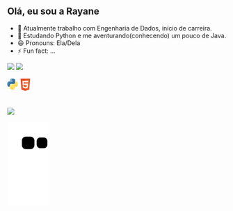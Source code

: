 ## Olá, eu sou a Rayane 

- 🔭 Atualmente trabalho com Engenharia de Dados, início de carreira. 
- 🌱 Estudando Python e me aventurando(conhecendo) um pouco de Java.
- 😄 Pronouns: Ela/Dela
- ⚡ Fun fact: ...

<div>
  <img height="180em" src="https://github-readme-stats.vercel.app/api?username=rayanesousa31&show_icons=true&rank_icon=github&theme=blue_navy"/>
  <img height="180em" src="https://github-readme-stats.vercel.app/api/top-langs/?username=rayanesousa31&layout=compact&theme=blue_navy"/>
</div>


<div style="display: inline_block"><br>
  <img align="center" alt="Ray-Python" height="28" width="25" src="https://github.com/rayanesousa31/rayanesousa31/blob/1ece07cde813ed04d2d4f0488d8506ec376f064f/Python-logo-notext.svg.png">
  <img align="center" alt="Ray-Python" height="28" width="25" src="https://github.com/rayanesousa31/rayanesousa31/blob/3d134396161bf91ac91d7daf4903139df52df3e6/800px-HTML5_Badge.svg.png">
</div>


#
 
<div> 
  <a href="https://www.linkedin.com/in/rayanedesousa/" target="_blank"><img src="https://img.shields.io/badge/-LinkedIn-%230077B5?style=for-the-badge&logo=linkedin&logoColor=white" target="_blank"></a> 
</div>

![snake animation](https://github.com/rayanesousa31/rayanesousa31/blob/output/github-contribution-grid-snake2.svg)
